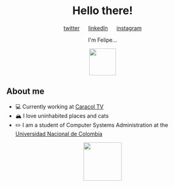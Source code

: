 <h1 align="center">
    Hello there!
</h1>

<p align="center">
    <a href="https://twitter.com/Astrxnomo">twitter</a>
    <img src="https://media.giphy.com/media/XUvo84Y6H083S/giphy.gif" width=15>
    <a href="https://www.linkedin.com/in/felipe-giraldo-635676227/">linkedIn</a>
    <img src="https://media.giphy.com/media/XUvo84Y6H083S/giphy.gif" width=15>
    <a href="https://www.instagram.com/astrxnomo">instagram</a>
</p>

<p align="center">
    I'm Felipe...
</p>

<p align="center">
    <img src="https://media.giphy.com/media/cQSjIBgUC2NbMKEm9q/giphy.gif" width=70>
</p>

<h2> About me </h2>
<ul>
    <li>💻 Currently working at <a href="https://www.caracoltv.com/">Caracol TV</a></li>
    <li>🏔️ I love uninhabited places and cats</li>
    <li>✏️ I am a student of Computer Systems Administration at the <a href="https://www.manizales.unal.edu.co/>"> Universidad Nacional de Colombia</li></a>
</ul>

<p align="center">
    <img src="https://media.giphy.com/media/5xRW2cUKfcyQg/giphy.gif" width=100>
</p>
